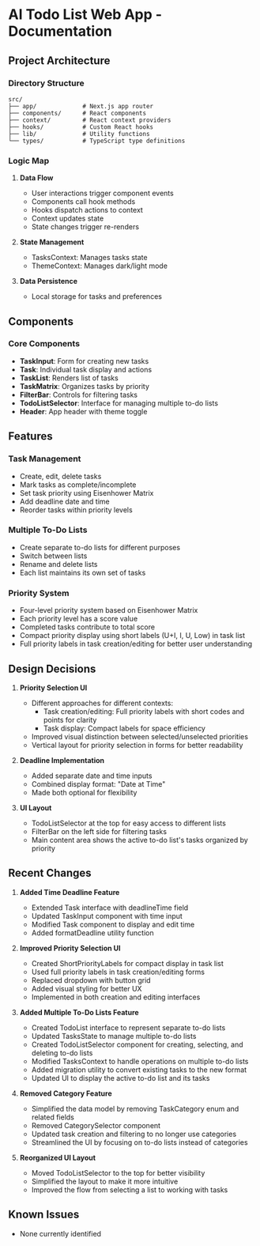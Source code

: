 # AI Todo List Web App - Documentation

## Project Architecture

### Directory Structure

```
src/
├── app/             # Next.js app router
├── components/      # React components
├── context/         # React context providers
├── hooks/           # Custom React hooks
├── lib/             # Utility functions
└── types/           # TypeScript type definitions
```

### Logic Map

1. **Data Flow**
   - User interactions trigger component events
   - Components call hook methods
   - Hooks dispatch actions to context
   - Context updates state
   - State changes trigger re-renders

2. **State Management**
   - TasksContext: Manages tasks state
   - ThemeContext: Manages dark/light mode

3. **Data Persistence**
   - Local storage for tasks and preferences

## Components

### Core Components

- **TaskInput**: Form for creating new tasks
- **Task**: Individual task display and actions
- **TaskList**: Renders list of tasks
- **TaskMatrix**: Organizes tasks by priority
- **FilterBar**: Controls for filtering tasks
- **TodoListSelector**: Interface for managing multiple to-do lists
- **Header**: App header with theme toggle

## Features

### Task Management

- Create, edit, delete tasks
- Mark tasks as complete/incomplete
- Set task priority using Eisenhower Matrix
- Add deadline date and time
- Reorder tasks within priority levels

### Multiple To-Do Lists

- Create separate to-do lists for different purposes
- Switch between lists
- Rename and delete lists
- Each list maintains its own set of tasks

### Priority System

- Four-level priority system based on Eisenhower Matrix
- Each priority level has a score value
- Completed tasks contribute to total score
- Compact priority display using short labels (U+I, I, U, Low) in task list
- Full priority labels in task creation/editing for better user understanding

## Design Decisions

1. **Priority Selection UI**
   - Different approaches for different contexts:
     - Task creation/editing: Full priority labels with short codes and points for clarity
     - Task display: Compact labels for space efficiency
   - Improved visual distinction between selected/unselected priorities
   - Vertical layout for priority selection in forms for better readability

2. **Deadline Implementation**
   - Added separate date and time inputs
   - Combined display format: "Date at Time"
   - Made both optional for flexibility

3. **UI Layout**
   - TodoListSelector at the top for easy access to different lists
   - FilterBar on the left side for filtering tasks
   - Main content area shows the active to-do list's tasks organized by priority

## Recent Changes

1. **Added Time Deadline Feature**
   - Extended Task interface with deadlineTime field
   - Updated TaskInput component with time input
   - Modified Task component to display and edit time
   - Added formatDeadline utility function

2. **Improved Priority Selection UI**
   - Created ShortPriorityLabels for compact display in task list
   - Used full priority labels in task creation/editing forms
   - Replaced dropdown with button grid
   - Added visual styling for better UX
   - Implemented in both creation and editing interfaces

3. **Added Multiple To-Do Lists Feature**
   - Created TodoList interface to represent separate to-do lists
   - Updated TasksState to manage multiple to-do lists
   - Created TodoListSelector component for creating, selecting, and deleting to-do lists
   - Modified TasksContext to handle operations on multiple to-do lists
   - Added migration utility to convert existing tasks to the new format
   - Updated UI to display the active to-do list and its tasks

4. **Removed Category Feature**
   - Simplified the data model by removing TaskCategory enum and related fields
   - Removed CategorySelector component
   - Updated task creation and filtering to no longer use categories
   - Streamlined the UI by focusing on to-do lists instead of categories

5. **Reorganized UI Layout**
   - Moved TodoListSelector to the top for better visibility
   - Simplified the layout to make it more intuitive
   - Improved the flow from selecting a list to working with tasks

## Known Issues

- None currently identified 